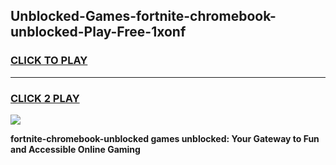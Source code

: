 
## Unblocked-Games-fortnite-chromebook-unblocked-Play-Free-1xonf
<h3>
<a href="https://premium76.site?title=fortnite-chromebook-unblocked&ref=23A">CLICK TO PLAY</a></h3>
<hr>

<h3>
<a href="https://premium76.site?title=fortnite-chromebook-unblocked&ref=23A">CLICK 2 PLAY</a>
  
</h3>

<a href="https://premium76.site?title=fortnite-chromebook-unblocked&ref=23A"><img src="https://clearcache.store/games.png"></a>


**fortnite-chromebook-unblocked games unblocked: Your Gateway to Fun and Accessible Online Gaming**
